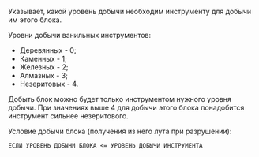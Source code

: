Указывает, какой уровень добычи необходим инструменту для добычи им этого блока.

Уровни добычи ванильных инструментов:

* Деревянных - 0;
* Каменных - 1;
* Железных - 2;
* Алмазных - 3;
* Незеритовых - 4.

Добыть блок можно будет только инструментом нужного уровня добычи. При значениях выше 4 для добычи этого блока
понадобится инструмент сильнее незеритового.

Условие добычи блока (получения из него лута при разрушении):

`ЕСЛИ УРОВЕНЬ ДОБЫЧИ БЛОКА <= УРОВЕНЬ ДОБЫЧИ ИНСТРУМЕНТА`
